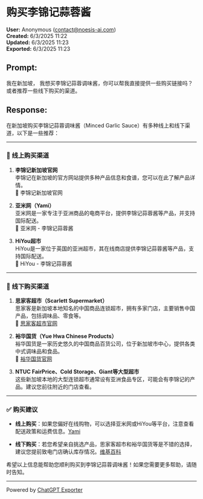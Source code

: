 # 购买李锦记蒜蓉酱

**User:** Anonymous (contact@noesis-ai.com)  
**Created:** 6/3/2025 11:22  
**Updated:** 6/3/2025 11:23  
**Exported:** 6/3/2025 11:23  

## Prompt:
我在新加坡， 我想买李锦记蒜蓉调味酱，你可以帮我直接提供一些购买链接吗？或者推荐一些线下购买的渠道。

## Response:
在新加坡购买李锦记蒜蓉调味酱（Minced Garlic Sauce）有多种线上和线下渠道，以下是一些推荐：

* * *

### 🛒 线上购买渠道

1.  **李锦记新加坡官网**  
    李锦记在新加坡的官方网站提供多种产品信息和食谱，您可以在此了解产品详情。  
    🔗 李锦记新加坡官网
    
2.  **亚米网（Yami）**  
    亚米网是一家专注于亚洲商品的电商平台，提供李锦记蒜蓉酱等产品，并支持国际配送。  
    🔗 亚米网 - 李锦记蒜蓉酱
    
3.  **HiYou超市**  
    HiYou是一家位于英国的亚洲超市，其在线商店提供李锦记蒜蓉酱等产品，支持国际配送。  
    🔗 HiYou - 李锦记蒜蓉酱
    

* * *

### 🏬 线下购买渠道

1.  **思家客超市（Scarlett Supermarket）**  
    思家客是新加坡本地知名的中国商品连锁超市，拥有多家门店，主要销售中国产品，包括调味品、零食等。  
    🔗 [思家客超市官网](https://www.scarlettsupermarket.com.sg/)
    
2.  **裕华国货（Yue Hwa Chinese Products）**  
    裕华国货是一家历史悠久的中国商品百货公司，位于新加坡市中心，提供各类中式调味品和食品。  
    🔗 [裕华国货官网](https://www.yuehwa.com.sg/)
    
3.  **NTUC FairPrice、Cold Storage、Giant等大型超市**  
    这些新加坡本地的大型连锁超市通常设有亚洲食品专区，可能会有李锦记的产品。建议您前往附近的门店查看。
    

* * *

### ✅ 购买建议

*   **线上购买**：如果您偏好在线购物，可以选择亚米网或HiYou等平台，注意查看配送政策和运费信息。[Yami](https://m.yamibuy.com/zh/b/lee-kum-kee/183?utm_source=chatgpt.com)
    
*   **线下购买**：若您希望亲自挑选产品，思家客超市和裕华国货等是不错的选择，建议您提前致电门店确认库存情况。[维基百科](https://zh.wikipedia.org/wiki/%E6%80%9D%E5%AE%B6%E5%AE%A2%E5%9B%BD%E8%B4%A7%E8%B6%85%E5%B8%82?utm_source=chatgpt.com)
    

希望以上信息能帮助您顺利购买到李锦记蒜蓉调味酱！如果您需要更多帮助，请随时告知。



---
Powered by [ChatGPT Exporter](https://www.chatgptexporter.com)